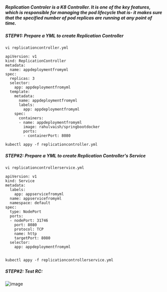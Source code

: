 ##### Replication Controler is a K8 Controller. It is one of the key features, which is responsible for managing the pod lifecycle that is- it makes sure that the specified number of pod replicas are running at any point of time. 


##### STEP#1: Prepare a YML to create Replication Controller

```
vi replicationcontroller.yml
```
```
apiVersion: v1
kind: ReplicationController
metadata:
  name: appdeploymentfromyml
spec:
  replicas: 3
  selector:
    app: appdeploymentfromyml
  template:
    metadata:
      name: appdeploymentfromyml
      labels:
        app: appdeploymentfromyml
    spec:
      containers:
      - name: appdeploymentfromyml
        image: rahulvaish/springbootdocker
        ports:
        - containerPort: 8080
```


```
kubectl appy -f replicationcontroller.yml
```

##### STEP#2: Prepare a YML to create Replication Controller's Service

```
vi replicationcontrollerservice.yml
```
```
apiVersion: v1
kind: Service
metadata:
  labels:
    app: appservicefromyml
  name: appservicefromyml
  namespace: default
spec:
  type: NodePort
  ports:
  - nodePort: 31746
    port: 8080
    protocol: TCP
    name: http
    targetPort: 8080
  selector:
    app: appdeploymentfromyml
    
```

```
kubectl appy -f replicationcontrollerservice.yml
```
##### STEP#2: Test RC:
![image](https://user-images.githubusercontent.com/689226/67162160-1fb71880-f37f-11e9-81d6-c8a8c5f22ca7.png)


